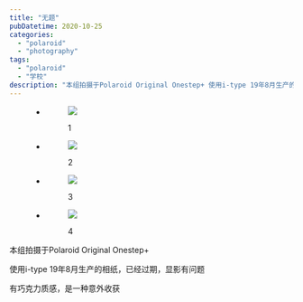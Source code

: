 ```yaml
---
title: "无题"
pubDatetime: 2020-10-25
categories:
  - "polaroid"
  - "photography"
tags:
  - "polaroid"
  - "学校"
description: "本组拍摄于Polaroid Original Onestep+ 使用i-type 19年8月生产的相纸，已经过期，显影有问题 有巧克力质感，是一种意外收获"
---
```


<figure>

- <figure>
    
    [![](@assets/images/IMG_7018-843x1024.jpg)](https://mxte.cc/?attachment_id=33)
    
    <figcaption>
    
    1
    
    </figcaption>
    
    </figure>

- <figure>
    
    [![](@assets/images/IMG_7015-842x1024.jpg)](https://mxte.cc/?attachment_id=29)
    
    <figcaption>
    
    2
    
    </figcaption>
    
    </figure>

- <figure>
    
    [![](@assets/images/IMG_7016-843x1024.jpg)](https://mxte.cc/?attachment_id=30)
    
    <figcaption>
    
    3
    
    </figcaption>
    
    </figure>

- <figure>
    
    [![](@assets/images/IMG_7017-842x1024.jpg)](https://mxte.cc/?attachment_id=31)
    
    <figcaption>
    
    4
    
    </figcaption>
    
    </figure>

</figure>

本组拍摄于Polaroid Original Onestep+

使用i-type 19年8月生产的相纸，已经过期，显影有问题

有巧克力质感，是一种意外收获
